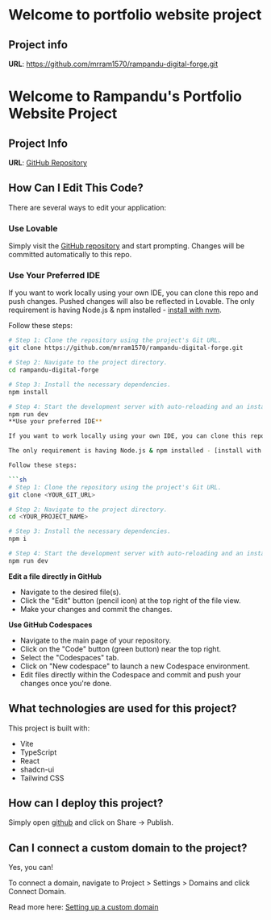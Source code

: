 # Welcome to portfolio website  project

## Project info

**URL**: https://github.com/mrram1570/rampandu-digital-forge.git
# Welcome to Rampandu's Portfolio Website Project

## Project Info

**URL**: [GitHub Repository](https://github.com/mrram1570/rampandu-digital-forge.git)

## How Can I Edit This Code?

There are several ways to edit your application:

### Use Lovable

Simply visit the [GitHub repository](https://github.com/mrram1570/rampandu-digital-forge.git) and start prompting. Changes will be committed automatically to this repo.

### Use Your Preferred IDE

If you want to work locally using your own IDE, you can clone this repo and push changes. Pushed changes will also be reflected in Lovable. The only requirement is having Node.js & npm installed - [install with nvm](https://github.com/nvm-sh/nvm#installing-and-updating).

Follow these steps:

```sh
# Step 1: Clone the repository using the project's Git URL.
git clone https://github.com/mrram1570/rampandu-digital-forge.git

# Step 2: Navigate to the project directory.
cd rampandu-digital-forge

# Step 3: Install the necessary dependencies.
npm install

# Step 4: Start the development server with auto-reloading and an instant preview.
npm run dev
**Use your preferred IDE**

If you want to work locally using your own IDE, you can clone this repo and push changes. Pushed changes will also be reflected in Lovable.

The only requirement is having Node.js & npm installed - [install with nvm](https://github.com/nvm-sh/nvm#installing-and-updating)

Follow these steps:

```sh
# Step 1: Clone the repository using the project's Git URL.
git clone <YOUR_GIT_URL>

# Step 2: Navigate to the project directory.
cd <YOUR_PROJECT_NAME>

# Step 3: Install the necessary dependencies.
npm i

# Step 4: Start the development server with auto-reloading and an instant preview.
npm run dev
```

**Edit a file directly in GitHub**

- Navigate to the desired file(s).
- Click the "Edit" button (pencil icon) at the top right of the file view.
- Make your changes and commit the changes.

**Use GitHub Codespaces**

- Navigate to the main page of your repository.
- Click on the "Code" button (green button) near the top right.
- Select the "Codespaces" tab.
- Click on "New codespace" to launch a new Codespace environment.
- Edit files directly within the Codespace and commit and push your changes once you're done.

## What technologies are used for this project?

This project is built with:

- Vite
- TypeScript
- React
- shadcn-ui
- Tailwind CSS

## How can I deploy this project?

Simply open [github](https://github.com/mrram1570/rampandu-digital-forge.git) and click on Share -> Publish.

## Can I connect a custom domain to the project?

Yes, you can!

To connect a domain, navigate to Project > Settings > Domains and click Connect Domain.

Read more here: [Setting up a custom domain](link)
